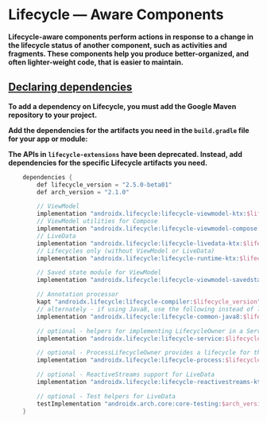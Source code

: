 # Lifecycle — Aware Components

**Lifecycle-aware components perform actions in response to a change in the lifecycle status of another component, such as activities and fragments. These components help you produce better-organized, and often lighter-weight code, that is easier to maintain.**

## [Declaring dependencies](https://developer.android.com/jetpack/androidx/releases/lifecycle#kotlin)

**To add a dependency on Lifecycle, you must add the Google Maven repository to your project.**

**Add the dependencies for the artifacts you need in the `build.gradle` file for your app or module:**

**The APIs in `lifecycle-extensions` have been deprecated. Instead, add dependencies for the specific Lifecycle artifacts you need.**

```kotlin
    dependencies {
        def lifecycle_version = "2.5.0-beta01"
        def arch_version = "2.1.0"

        // ViewModel
        implementation "androidx.lifecycle:lifecycle-viewmodel-ktx:$lifecycle_version"
        // ViewModel utilities for Compose
        implementation "androidx.lifecycle:lifecycle-viewmodel-compose:$lifecycle_version"
        // LiveData
        implementation "androidx.lifecycle:lifecycle-livedata-ktx:$lifecycle_version"
        // Lifecycles only (without ViewModel or LiveData)
        implementation "androidx.lifecycle:lifecycle-runtime-ktx:$lifecycle_version"

        // Saved state module for ViewModel
        implementation "androidx.lifecycle:lifecycle-viewmodel-savedstate:$lifecycle_version"

        // Annotation processor
        kapt "androidx.lifecycle:lifecycle-compiler:$lifecycle_version"
        // alternately - if using Java8, use the following instead of lifecycle-compiler
        implementation "androidx.lifecycle:lifecycle-common-java8:$lifecycle_version"

        // optional - helpers for implementing LifecycleOwner in a Service
        implementation "androidx.lifecycle:lifecycle-service:$lifecycle_version"

        // optional - ProcessLifecycleOwner provides a lifecycle for the whole application process
        implementation "androidx.lifecycle:lifecycle-process:$lifecycle_version"

        // optional - ReactiveStreams support for LiveData
        implementation "androidx.lifecycle:lifecycle-reactivestreams-ktx:$lifecycle_version"

        // optional - Test helpers for LiveData
        testImplementation "androidx.arch.core:core-testing:$arch_version"
    }
    
```
